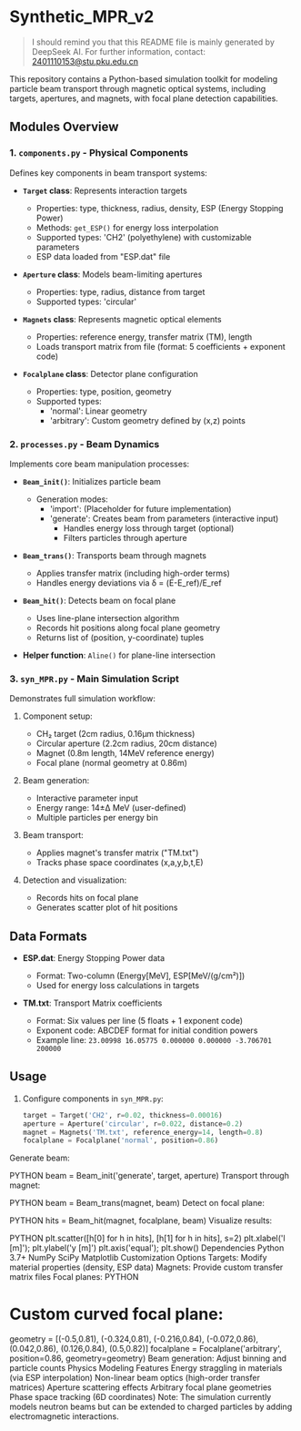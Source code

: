 # Synthetic_MPR_v2

> I should remind you that this README file is mainly generated by DeepSeek AI.
> For further information, contact: 2401110153@stu.pku.edu.cn

This repository contains a Python-based simulation toolkit for modeling particle beam transport through magnetic optical systems, including targets, apertures, and magnets, with focal plane detection capabilities.

## Modules Overview

### 1. `components.py` - Physical Components
Defines key components in beam transport systems:

- **`Target` class**: Represents interaction targets
  - Properties: type, thickness, radius, density, ESP (Energy Stopping Power)
  - Methods: `get_ESP()` for energy loss interpolation
  - Supported types: 'CH2' (polyethylene) with customizable parameters
  - ESP data loaded from "ESP.dat" file

- **`Aperture` class**: Models beam-limiting apertures
  - Properties: type, radius, distance from target
  - Supported types: 'circular'

- **`Magnets` class**: Represents magnetic optical elements
  - Properties: reference energy, transfer matrix (TM), length
  - Loads transport matrix from file (format: 5 coefficients + exponent code)

- **`Focalplane` class**: Detector plane configuration
  - Properties: type, position, geometry
  - Supported types: 
    - 'normal': Linear geometry
    - 'arbitrary': Custom geometry defined by (x,z) points

### 2. `processes.py` - Beam Dynamics
Implements core beam manipulation processes:

- **`Beam_init()`**: Initializes particle beam
  - Generation modes: 
    - 'import': (Placeholder for future implementation)
    - 'generate': Creates beam from parameters (interactive input)
      - Handles energy loss through target (optional)
      - Filters particles through aperture

- **`Beam_trans()`**: Transports beam through magnets
  - Applies transfer matrix (including high-order terms)
  - Handles energy deviations via δ = (E-E_ref)/E_ref

- **`Beam_hit()`**: Detects beam on focal plane
  - Uses line-plane intersection algorithm
  - Records hit positions along focal plane geometry
  - Returns list of (position, y-coordinate) tuples

- **Helper function**: `Aline()` for plane-line intersection

### 3. `syn_MPR.py` - Main Simulation Script
Demonstrates full simulation workflow:

1. Component setup:
   - CH₂ target (2cm radius, 0.16μm thickness)
   - Circular aperture (2.2cm radius, 20cm distance)
   - Magnet (0.8m length, 14MeV reference energy)
   - Focal plane (normal geometry at 0.86m)

2. Beam generation:
   - Interactive parameter input
   - Energy range: 14±Δ MeV (user-defined)
   - Multiple particles per energy bin

3. Beam transport:
   - Applies magnet's transfer matrix ("TM.txt")
   - Tracks phase space coordinates (x,a,y,b,t,E)

4. Detection and visualization:
   - Records hits on focal plane
   - Generates scatter plot of hit positions

## Data Formats

- **ESP.dat**: Energy Stopping Power data
  - Format: Two-column (Energy[MeV], ESP[MeV/(g/cm²)])
  - Used for energy loss calculations in targets

- **TM.txt**: Transport Matrix coefficients
  - Format: Six values per line (5 floats + 1 exponent code)
  - Exponent code: ABCDEF format for initial condition powers
  - Example line: `23.00998 16.05775 0.000000 0.000000 -3.706701 200000`

## Usage

1. Configure components in `syn_MPR.py`:
   ```python
   target = Target('CH2', r=0.02, thickness=0.00016)
   aperture = Aperture('circular', r=0.022, distance=0.2)
   magnet = Magnets('TM.txt', reference_energy=14, length=0.8)
   focalplane = Focalplane('normal', position=0.86)
Generate beam:

PYTHON
beam = Beam_init('generate', target, aperture)
Transport through magnet:

PYTHON
beam = Beam_trans(magnet, beam)
Detect on focal plane:

PYTHON
hits = Beam_hit(magnet, focalplane, beam)
Visualize results:

PYTHON
plt.scatter([h[0] for h in hits], [h[1] for h in hits], s=2)
plt.xlabel('l [m]'); plt.ylabel('y [m]')
plt.axis('equal'); plt.show()
Dependencies
Python 3.7+
NumPy
SciPy
Matplotlib
Customization Options
Targets: Modify material properties (density, ESP data)
Magnets: Provide custom transfer matrix files
Focal planes:
PYTHON
# Custom curved focal plane:
geometry = [(-0.5,0.81), (-0.324,0.81), (-0.216,0.84), 
            (-0.072,0.86), (0.042,0.86), (0.126,0.84), (0.5,0.82)]
focalplane = Focalplane('arbitrary', position=0.86, geometry=geometry)
Beam generation: Adjust binning and particle counts
Physics Modeling Features
Energy straggling in materials (via ESP interpolation)
Non-linear beam optics (high-order transfer matrices)
Aperture scattering effects
Arbitrary focal plane geometries
Phase space tracking (6D coordinates)
Note: The simulation currently models neutron beams but can be extended to charged particles by adding electromagnetic interactions.
